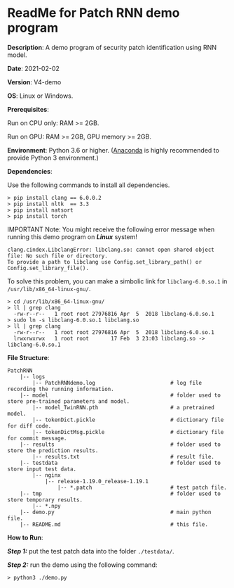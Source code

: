 # ReadMe for Patch RNN demo program

**Description**: A demo program of security patch identification using RNN model.

**Date**: 2021-02-02

**Version**: V4-demo

**OS**: Linux or Windows.

**Prerequisites**: 

Run on CPU only: RAM >= 2GB. 

Run on GPU: RAM >= 2GB, GPU memory >= 2GB.

**Environment**: Python 3.6 or higher. ([Anaconda](https://www.anaconda.com/products/individual) is highly recommended to provide Python 3 environment.)

**Dependencies**:

Use the following commands to install all dependencies.

```shell script
> pip install clang == 6.0.0.2
> pip install nltk  == 3.3
> pip install natsort
> pip install torch
```

IMPORTANT Note: You might receive the following error message when running this demo program on ***Linux*** system!

```
clang.cindex.LibclangError: libclang.so: cannot open shared object file: No such file or directory. 
To provide a path to libclang use Config.set_library_path() or Config.set_library_file().
```

To solve this problem, you can make a simbolic link for `libclang-6.0.so.1` in `/usr/lib/x86_64-linux-gnu/`.

```shell script
> cd /usr/lib/x86_64-linux-gnu/
> ll | grep clang
  -rw-r--r--   1 root root 27976816 Apr  5  2018 libclang-6.0.so.1
> sudo ln -s libclang-6.0.so.1 libclang.so
> ll | grep clang
  -rw-r--r--   1 root root 27976816 Apr  5  2018 libclang-6.0.so.1
  lrwxrwxrwx   1 root root       17 Feb  3 23:03 libclang.so -> libclang-6.0.so.1
```

**File Structure**:

```
PatchRNN
    |-- logs                                      
        |-- PatchRNNdemo.log                        # log file recording the running information.
    |-- model                                       # folder used to store pre-trained parameters and model.
        |-- model_TwinRNN.pth                       # a pretrained model.
        |-- tokenDict.pickle                        # dictionary file for diff code.
        |-- tokenDictMsg.pickle                     # dictionary file for commit message.
    |-- results                                     # folder used to store the prediction results.
        |-- results.txt                             # result file.
    |-- testdata                                    # folder used to store input test data.
        |-- nginx
            |-- release-1.19.0_release-1.19.1
                |-- *.patch                         # test patch file.
    |-- tmp                                         # folder used to store temporary results.
        |-- *.npy
    |-- demo.py                                     # main python file.
    |-- README.md                                   # this file.
```

**How to Run**:

***Step 1:*** put the test patch data into the folder `./testdata/`.

***Step 2:*** run the demo using the following command:

```shell script
> python3 ./demo.py
```
